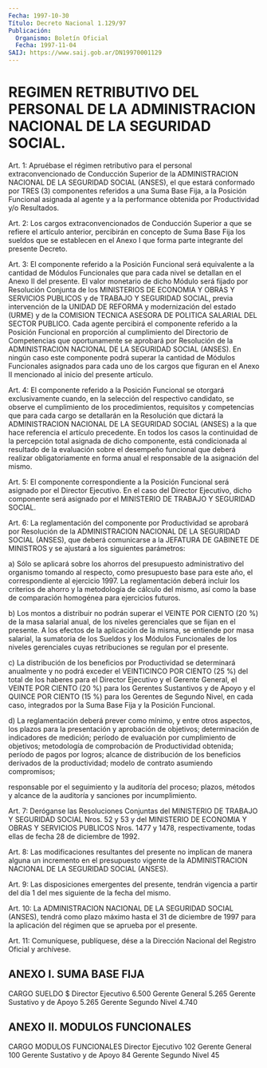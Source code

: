 ```yaml
---
Fecha: 1997-10-30
Título: Decreto Nacional 1.129/97
Publicación:
  Organismo: Boletín Oficial
  Fecha: 1997-11-04
SAIJ: https://www.saij.gob.ar/DN19970001129
---
```

# REGIMEN RETRIBUTIVO DEL PERSONAL DE LA ADMINISTRACION NACIONAL DE LA SEGURIDAD SOCIAL.

<a id="1"></a>
Art. 1:  Apruébase el régimen retributivo para  el  personal extraconvencionado  de  Conducción  Superior  de  la ADMINISTRACION NACIONAL  DE LA SEGURIDAD SOCIAL (ANSES), el que estará  conformado por TRES (3)  componentes  referidos  a  una  Suma  Base Fija, a la Posición  Funcional asignada al agente y a la performance  obtenida por Productividad y/o Resultados.

<a id="2"></a>
Art. 2: Los  cargos  extraconvencionados  de Conducción Superior a que se refiere el artículo anterior, percibirán en concepto de Suma Base Fija los sueldos que se establecen en el  Anexo  I  que  forma parte integrante del presente Decreto.

<a id="3"></a>
Art. 3: El  componente  referido  a  la Posición Funcional será equivalente  a  la cantidad de Módulos Funcionales  que  para  cada nivel se detallan  en  el Anexo II del presente. El valor monetario de  dicho  Módulo  será  fijado  por  Resolución  Conjunta  de  los MINISTERIOS DE ECONOMIA Y OBRAS Y SERVICIOS PUBLICOS y de TRABAJO Y SEGURIDAD SOCIAL, previa intervención  de  la  UNIDAD  DE REFORMA y modernización del estado (URME) y de la COMISION TECNICA ASESORA DE POLITICA  SALARIAL  DEL  SECTOR  PUBLICO. Cada agente percibirá  el componente  referido  a  la Posición  Funcional  en  proporción  al cumplimiento del Directorio  de  Competencias  que oportunamente se aprobará  por  Resolución  de  la  ADMINISTRACION  NACIONAL  DE  LA SEGURIDAD  SOCIAL  (ANSES).  En  ningún caso este componente  podrá superar la cantidad de Módulos Funcionales  asignados para cada uno de los cargos que figuran en el Anexo II mencionado  al  inicio del presente artículo.

<a id="4"></a>
Art. 4: El componente referido a la Posición Funcional se otorgará exclusivamente cuando, en la selección del respectivo candidato, se observe  el  cumplimiento  de  los  procedimientos,  requisitos   y competencias que para cada cargo se detallarán en la Resolución que dictará la ADMINISTRACION NACIONAL DE LA SEGURIDAD SOCIAL (ANSES) a la  que  hace referencia el artículo precedente. En todos los casos la continuidad de la percepción total asignada de dicho componente, está condicionada  al resultado de la evaluación sobre el desempeño funcional que deberá  realizar  obligatoriamente  en forma anual el responsable de la asignación del mismo.

<a id="5"></a>
Art. 5: El componente correspondiente a la Posición Funcional será asignado  por  el  Director  Ejecutivo.  En  el  caso del  Director Ejecutivo,  dicho  componente  será  asignado por el MINISTERIO  DE TRABAJO Y SEGURIDAD SOCIAL.

<a id="6"></a>
Art. 6: La reglamentación del componente  por  Productividad  se aprobará  por  Resolución  de  la  ADMINISTRACION  NACIONAL  DE  LA SEGURIDAD SOCIAL  (ANSES),  que deberá comunicarse a la JEFATURA DE GABINETE DE MINISTROS y se ajustará  a  los  siguientes parámetros:

a) Sólo se aplicará sobre los ahorros del presupuesto administrativo del organismo tomando al respecto,  como presupuesto base  para  este  año,  el  correspondiente al ejercicio  1997.  La reglamentación  deberá  incluir   los  criterios  de  ahorro  y  la metodología de cálculo del mismo,  así  como la base de comparación homogénea para ejercicios futuros.

b) Los montos a distribuir no podrán superar  el  VEINTE POR CIENTO (20 %) de la masa salarial anual, de los niveles gerenciales que se fijan en el presente. A los efectos de la aplicación  de  la misma, se  entiende por masa salarial, la sumatoria de los Sueldos  y  los Módulos  Funcionales de los niveles gerenciales cuyas retribuciones se regulan por el presente.

c)  La  distribución    de  los  beneficios  por  Productividad  se determinará anualmente y no podrá exceder el VEINTICINCO POR CIENTO (25 %) del total de los haberes  para  el  Director  Ejecutivo y el Gerente  General,  el  VEINTE  POR CIENTO (20 %) para los  Gerentes Sustantivos y de Apoyo y el QUINCE  POR  CIENTO  (15  %)  para  los Gerentes  de  Segundo  Nivel,  en cada caso, integrados por la Suma Base Fija y la Posición Funcional.

d)  La reglamentación deberá prever  como  mínimo,  y  entre  otros aspectos,    los  plazos  para  la  presentación  y  aprobación  de objetivos; determinación  de  indicadores  de  medición; período de evaluación por cumplimiento de objetivos; metodología de comprobación  de  Productividad  obtenida;  período  de  pagos  por logros; alcance de distribución de los beneficios  derivados  de la productividad; modelo de contrato asumiendo compromisos;

responsable  por el seguimiento y la auditoría del proceso; plazos, métodos y alcance  de  la  auditoría y sanciones por incumplimiento.

<a id="7"></a>
Art. 7: Deróganse las Resoluciones  Conjuntas  del  MINISTERIO  DE TRABAJO  Y  SEGURIDAD  SOCIAL  Nros.  52  y  53 y del MINISTERIO DE ECONOMIA Y OBRAS Y SERVICIOS PUBLICOS Nros. 1477 y 1478, respectivamente,  todas  ellas  de  fecha 28 de diciembre  de  1992.

<a id="8"></a>
Art. 8: Las modificaciones resultantes del presente no implican de manera  alguna  un  incremento  en  el presupuesto  vigente  de  la ADMINISTRACION    NACIONAL   DE  LA  SEGURIDAD  SOCIAL  (ANSES).

<a id="9"></a>
Art. 9: Las  disposiciones  emergentes  del  presente,  tendrán vigencia a partir del día 1 del mes siguiente de la fecha del mismo.

<a id="10"></a>
Art.  10:  La ADMINISTRACION NACIONAL  DE  LA  SEGURIDAD  SOCIAL (ANSES), tendrá  como plazo máximo hasta el 31 de diciembre de 1997 para la aplicación  del  régimen  que  se  aprueba  por el presente.

<a id="11"></a>
Art. 11: Comuníquese, publíquese,  dése  a  la Dirección Nacional del Registro Oficial y archívese.

## ANEXO I. SUMA BASE FIJA

<a id="1"></a>
CARGO                              SUELDO $ Director Ejecutivo                 6.500  Gerente General                    5.265  Gerente Sustativo y de Apoyo       5.265  Gerente Segundo Nivel              4.740

## ANEXO II. MODULOS FUNCIONALES

<a id="1"></a>
CARGO                           MODULOS FUNCIONALES  Director Ejecutivo                    102 Gerente General                       100 Gerente Sustativo y de Apoyo           84 Gerente Segundo Nivel                  45